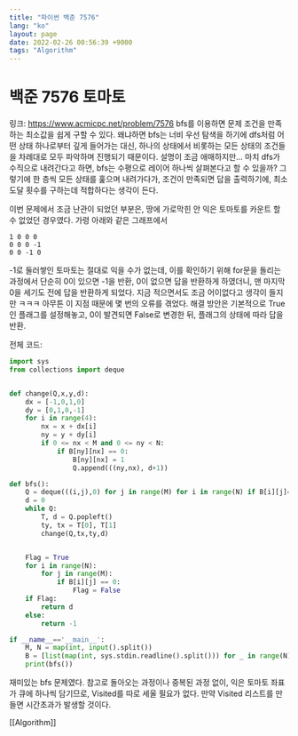 ```yaml
---
title: "파이썬 백준 7576"
lang: "ko"
layout: page
date: 2022-02-26 00:56:39 +9000
tags: "Algorithm"
---
```

# 백준 7576 토마토
링크: https://www.acmicpc.net/problem/7576
bfs를 이용하면 문제 조건을 만족하는 최소값을 쉽게 구할 수 있다. 왜냐하면 bfs는 너비 우선 탐색을 하기에 dfs처럼 어떤 상태 하나로부터 깊게 들어가는 대신, 하나의 상태에서 비롯하는 모든 상태의 조건들을 차례대로 모두 파악하며 진행되기 때문이다. 설명이 조금 애매하지만... 마치 dfs가 수직으로 내려간다고 하면, bfs는 수평으로 레이어 하나씩 살펴본다고 할 수 있을까? 그렇기에 한 층씩 모든 상태를 훑으며 내려가다가, 조건이 만족되면 답을 출력하기에, 최소 도달 횟수를 구하는데 적합하다는 생각이 든다.

이번 문제에서 조금 난관이 되었던 부분은, 땅에 가로막힌 안 익은 토마토를 카운트 할 수 없었던 경우였다. 가령 아래와 같은 그래프에서
```
1 0 0 0
0 0 0 -1
0 0 -1 0
```
-1로 둘러쌓인 토마토는 절대로 익을 수가 없는데, 이를 확인하기 위해 for문을 돌리는 과정에서 단순히 0이 있으면 -1을 반환, 0이 없으면 답을 반환하게 하였더니, 맨 마지막 0을 세기도 전에 답을 반환하게 되었다. 지금 적으면서도 조금 어이없다고 생각이 들지만 ㅋㅋㅋ 아무튼 이 지점 때문에 몇 번의 오류를 겪었다. 해결 방안은 기본적으로 True인 플래그를 설정해놓고, 0이 발견되면 False로 변경한 뒤, 플래그의 상태에 따라 답을 반환.

전체 코드:
```python
import sys
from collections import deque


def change(Q,x,y,d):
    dx = [-1,0,1,0]
    dy = [0,1,0,-1]
    for i in range(4):
        nx = x + dx[i]
        ny = y + dy[i]
        if 0 <= nx < M and 0 <= ny < N:
            if B[ny][nx] == 0:
                B[ny][nx] = 1
                Q.append(((ny,nx), d+1))

def bfs():
    Q = deque(((i,j),0) for j in range(M) for i in range(N) if B[i][j]==1)
    d = 0
    while Q:
        T, d = Q.popleft()
        ty, tx = T[0], T[1]
        change(Q,tx,ty,d)


    Flag = True
    for i in range(N):
        for j in range(M):
            if B[i][j] == 0:
                Flag = False
    if Flag:
        return d
    else:
        return -1

if __name__=='__main__':
    M, N = map(int, input().split())
    B = [list(map(int, sys.stdin.readline().split())) for _ in range(N)]
    print(bfs())
```
재미있는 bfs 문제였다. 참고로 돌아오는 과정이나 중복된 과정 없이, 익은 토마토 좌표가 큐에 하나씩 담기므로, Visited를 따로 세울 필요가 없다. 만약 Visited 리스트를 만들면 시간초과가 발생할 것이다.

[[Algorithm]]